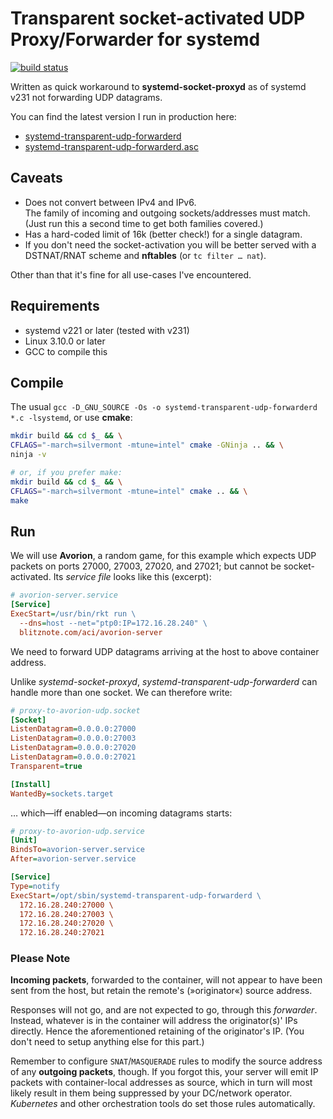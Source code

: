 # Transparent socket-activated UDP Proxy/Forwarder for systemd

[![build status](https://hub.blitznote.com/mark/udp-proxy/badges/master/build.svg)](https://hub.blitznote.com/mark/udp-proxy/commits/master)

Written as quick workaround to
**systemd-socket-proxyd** as of systemd v231 not forwarding UDP datagrams.

You can find the latest version I run in production here:

 * [systemd-transparent-udp-forwarderd](https://s.blitznote.com/debs/ubuntu/amd64/systemd-transparent-udp-forwarderd)
 * [systemd-transparent-udp-forwarderd.asc](https://s.blitznote.com/debs/ubuntu/amd64/systemd-transparent-udp-forwarderd.asc)

## Caveats

 * Does not convert between IPv4 and IPv6.  
   The family of incoming and outgoing sockets/addresses must match.  
   (Just run this a second time to get both families covered.)
 * Has a hard-coded limit of 16k (better check!) for a single datagram.
 * If you don't need the socket-activation you will be better served with
   a DSTNAT/RNAT scheme and **nftables** (or `tc filter … nat`).

Other than that it's fine for all use-cases I've encountered.

## Requirements

 * systemd v221 or later (tested with v231)
 * Linux 3.10.0 or later
 * GCC to compile this

## Compile

The usual `gcc -D_GNU_SOURCE -Os -o systemd-transparent-udp-forwarderd *.c -lsystemd`,
or use **cmake**:

```bash
mkdir build && cd $_ && \
CFLAGS="-march=silvermont -mtune=intel" cmake -GNinja .. && \
ninja -v

# or, if you prefer make:
mkdir build && cd $_ && \
CFLAGS="-march=silvermont -mtune=intel" cmake .. && \
make
```

## Run

We will use **Avorion**, a random game, for this example
which expects UDP packets on ports 27000, 27003, 27020, and 27021; but cannot be socket-activated.
Its *service file* looks like this (excerpt):

```ini
# avorion-server.service
[Service]
ExecStart=/usr/bin/rkt run \
  --dns=host --net="ptp0:IP=172.16.28.240" \
  blitznote.com/aci/avorion-server
```

We need to forward UDP datagrams arriving at the host to above container address.

Unlike *systemd-socket-proxyd*, *systemd-transparent-udp-forwarderd* can handle more than one socket.
We can therefore write:

```ini
# proxy-to-avorion-udp.socket
[Socket]
ListenDatagram=0.0.0.0:27000
ListenDatagram=0.0.0.0:27003
ListenDatagram=0.0.0.0:27020
ListenDatagram=0.0.0.0:27021
Transparent=true

[Install]
WantedBy=sockets.target
```

… which—iff enabled—on incoming datagrams starts:

```ini
# proxy-to-avorion-udp.service
[Unit]
BindsTo=avorion-server.service
After=avorion-server.service

[Service]
Type=notify
ExecStart=/opt/sbin/systemd-transparent-udp-forwarderd \
  172.16.28.240:27000 \
  172.16.28.240:27003 \
  172.16.28.240:27020 \
  172.16.28.240:27021
```

### Please Note

**Incoming packets**, forwarded to the container, will not appear to have been sent from the host,
but retain the remote's (»originator«) source address.

Responses will not go, and are not expected to go, through this *forwarder*.
Instead, whatever is in the container will address the originator(s)' IPs directly.
Hence the aforementioned retaining of the originator's IP.
(You don't need to setup anything else for this part.)

Remember to configure `SNAT`/`MASQUERADE` rules to modify the source address of any **outgoing packets**, though.
If you forgot this, your server will emit IP packets with container-local addresses as source,
which in turn will most likely result in them being suppressed by your DC/network operator.
*Kubernetes* and other orchestration tools do set those rules automatically.
